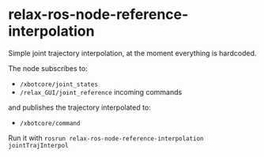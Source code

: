 # relax-ros-node-reference-interpolation

Simple joint trajectory interpolation, at the moment everything is hardcoded.

The node subscribes to:
- `/xbotcore/joint_states`
- `/relax_GUI/joint_reference` incoming commands

and publishes the trajectory interpolated to:
- `/xbotcore/command`

Run it with `rosrun relax-ros-node-reference-interpolation jointTrajInterpol`
